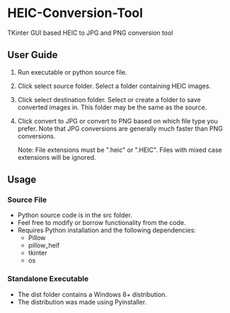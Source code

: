 # HEIC-Conversion-Tool
 TKinter GUI based HEIC to JPG and PNG conversion tool

## User Guide
1. Run executable or python source file.
2. Click select source folder. Select a folder containing HEIC images.
3. Click select destination folder. Select or create a folder to save converted images in. This folder may be the same as the source.
4. Click convert to JPG or convert to PNG based on which file type you prefer. Note that JPG conversions are generally much faster than PNG conversions.

   Note: File extensions must be ".heic" or ".HEIC". Files with mixed case extensions will be ignored.

## Usage
### Source File
- Python source code is in the src folder.
- Feel free to modify or borrow functionality from the code.
- Requires Python installation and the following dependencies:
   - Pillow
   - pillow_heif
   - tkinter
   - os

### Standalone Executable
- The dist folder contains a Windows 8+ distribution.
- The distribution was made using Pyinstaller.
